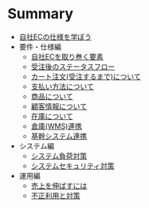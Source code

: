 # Summary

* [自社ECの仕様を学ぼう](Readme.md)
* 要件・仕様編
    - [自社ECを取り巻く要素](specs/EC.md)
    - [受注後のステータスフロー](specs/OrderStatus.md)
    - [カート注文(受注するまで)について](specs/Order.md)
    - [支払い方法について](specs/Payment.md)
    - [商品について](specs/Product.md)
    - [顧客情報について](specs/Customer.md)
    - [在庫について](specs/Stock.md)
    - [倉庫(WMS)連携](specs/WMS.md)
    - [基幹システム連携](specs/Federation.md)
* システム編
    - [システム負荷対策](specs/SystemLoad.md)
    - [システムセキュリティ対策](specs/SystemSecurity.md)
* 運用編
    - [売上を伸ばすには](specs/Promotion.md)
    - [不正利用と対策](specs/UnauthorizedUse.md)
